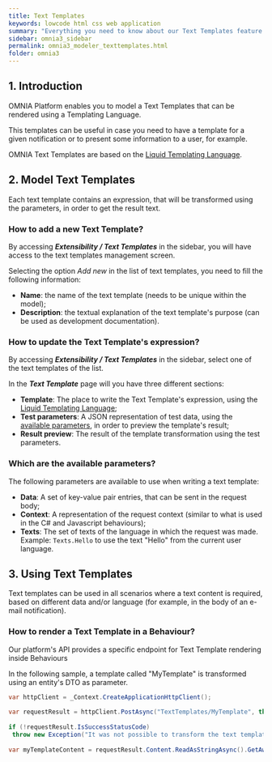 ```yaml
---
title: Text Templates
keywords: lowcode html css web application
summary: "Everything you need to know about our Text Templates feature and how it allows you can build reusable, custom HTML/CSS elements for your web applications."
sidebar: omnia3_sidebar
permalink: omnia3_modeler_texttemplates.html
folder: omnia3
---
```


## 1. Introduction

OMNIA Platform enables you to model a Text Templates that can be rendered using a Templating Language.

This templates can be useful in case you need to have a template for a given notification or to present some information to a user, for example.

OMNIA Text Templates are based on the [Liquid Templating Language](https://shopify.github.io/liquid/).


## 2. Model Text Templates
Each text template contains an expression, that will be transformed using the parameters, in order to get the result text.

### How to add a new Text Template?
By accessing **_Extensibility / Text Templates_** in the sidebar, you will have access to the text templates management screen.

Selecting the option _Add new_ in the list of text templates, you need to fill the following information:
* **Name**: the name of the text template (needs to be unique within the model);
* **Description**: the textual explanation of the text template's purpose (can be used as development documentation).

### How to update the Text Template's expression?
By accessing **_Extensibility / Text Templates_** in the sidebar, select one of the text templates of the list.

In the **_Text Template_** page will you have three different sections:
* **Template**: The place to write the Text Template's expression, using the [Liquid Templating Language](https://shopify.github.io/liquid/);
* **Test parameters**: A JSON representation of test data, using the [available parameters](#which-are-the-available-parameters), in order to preview the template's result;
* **Result preview**: The result of the template transformation using the test parameters.

### Which are the available parameters?
The following parameters are available to use when writing a text template:
* **Data**: A set of key-value pair entries, that can be sent in the request body;
* **Context**: A representation of the request context (similar to what is used in the C# and Javascript behaviours);
* **Texts**: The set of texts of the language in which the request was made. Example: `Texts.Hello` to use the text "Hello" from the current user language.

## 3. Using Text Templates
Text templates can be used in all scenarios where a text content is required, based on different data and/or language (for example, in the body of an e-mail notification). 

### How to render a Text Template in a Behaviour?
Our platform's API provides a specific endpoint for Text Template rendering inside Behaviours

In the following sample, a template called "MyTemplate" is transformed using an entity's DTO as parameter.

```c# 
var httpClient = _Context.CreateApplicationHttpClient();
 
var requestResult = httpClient.PostAsync("TextTemplates/MyTemplate", this.ToDto()).GetAwaiter().GetResult();
 
if (!requestResult.IsSuccessStatusCode)
 throw new Exception("It was not possible to transform the text template.");
 
var myTemplateContent = requestResult.Content.ReadAsStringAsync().GetAwaiter().GetResult();

```
